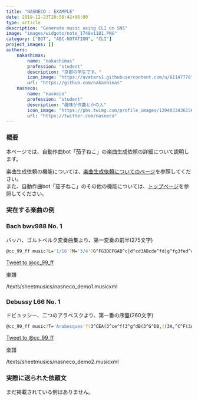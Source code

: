 ```yaml
---
title: "NASNECO : EXAMPLE"
date: 2019-12-23T20:56:42+06:00
type: article
description: "Generate music using CLI on SNS"
image: "images/widgets/note_1748x1181.PNG"
category: ["BOT", "ABC-NOTATION", "CLI"]
project_images: []
authors: 
    nakashimas:
        name: "nakashimas"
        profession: "student"
        description: "京都の学生です。"
        icon_image: "https://avatars1.githubusercontent.com/u/61147776"
        url: "https://github.com/nakashimas"
    nasneco:
        name: "nasneco"
        profession: "student"
        description: "趣味が作曲とかの人"
        icon_image: "https://pbs.twimg.com/profile_images/1204033436156981248/HutTMW0m_400x400.jpg"
        url: "https://twitter.com/nasneco"
---
```


### 概要

本ページでは、自動作曲bot「茄子ねこ」の楽曲生成依頼の詳細について説明します。

楽曲生成依頼の機能については、[楽曲生成依頼についてのページ](/article/nasnecobot/nasnecobot_example/)を参照してください。  
また、自動作曲bot「茄子ねこ」のその他の機能については、[トップページ](/projects/nasnecobot/nasnecobot/)を参照してください。

### 実在する楽曲の例

### Bach bwv988 No. 1

バッハ、ゴルトベルク変奏曲集より、第一変奏の前半(275文字)

```sh
@cc_99_ff music?L='1/16'?M='3/4'?G^FG3DEFGAB^c|d^cd3ABcde^fd|g^fg3fed^ceAG|^FED^CDFA,G,^F,A,D,2|z2d=cd2G2B,2d2|z2ede2A2C2e2|z2^fef2d2a2c2|c2B2zGBdgdga|bgdBGBdgbg^fe|ae^cA^FAcea^fed|gdBGEGBdg^fed|^cGE^CA,CEGcedc|d2^F,2F,2A2d2^f2|B2G,2G,2B2e2g2|^ceAG^FAd^fgedc|^fd^cBAG^FED4:|;
```

<a href="https://twitter.com/intent/tweet?screen_name=cc_99_ff&ref_src=twsrc%5Etfw" class="twitter-mention-button" data-show-count="false" data-text="music?L='1/16'?M='3/4'?G^FG3DEFGAB^c|d^cd3ABcde^fd|g^fg3fed^ceAG|^FED^CDFA,G,^F,A,D,2|z2d=cd2G2B,2d2|z2ede2A2C2e2|z2^fef2d2a2c2|c2B2zGBdgdga|bgdBGBdgbg^fe|ae^cA^FAcea^fed|gdBGEGBdg^fed|^cGE^CA,CEGcedc|d2^F,2F,2A2d2^f2|B2G,2G,2B2e2g2|^ceAG^FAd^fgedc|^fd^cBAG^FED4:|;">Tweet to @cc_99_ff</a><script async src="https://platform.twitter.com/widgets.js" charset="utf-8"></script>

楽譜

<div class="verovio-content">/texts/sheetmusics/nasneco_demo1.musicxml</div>

### Debussy L66 No. 1

ドビュッシー、二つのアラベスクより、第一番の序盤(260文字)
```sh
@cc_99_ff music?T='Arabesques'?(3^CEA(3^ce^f(3^g^dB(3^G^DB,|(3A,^C^F(3A^c^d(3eB^G(3EB,^G,|z2^c2^f2c2|z2^c2^f2a2|z2a4(3z^g^f|z2(3e^f^c(3eBc(3^GB^F|(3^GEG^D4^C2|B,z(3e^f^c(3eBc(3^GB^F|(3^GEG^D4^C2|(3B,A,B,^C3E^DE|^C2^G4E2|(3^D^CDE3^G^FG|E2^c4(3^AcA|^G2e4(3^cec|^g3^fg3f|^g3^fgf2g|];
```

<a href="https://twitter.com/intent/tweet?screen_name=cc_99_ff&ref_src=twsrc%5Etfw" class="twitter-mention-button" data-show-count="false" data-text="music?T='Arabesques'?(3^CEA(3^ce^f(3^g^dB(3^G^DB,|(3A,^C^F(3A^c^d(3eB^G(3EB,^G,|z2^c2^f2c2|z2^c2^f2a2|z2a4(3z^g^f|z2(3e^f^c(3eBc(3^GB^F|(3^GEG^D4^C2|B,z(3e^f^c(3eBc(3^GB^F|(3^GEG^D4^C2|(3B,A,B,^C3E^DE|^C2^G4E2|(3^D^CDE3^G^FG|E2^c4(3^AcA|^G2e4(3^cec|^g3^fg3f|^g3^fgf2g|];">Tweet to @cc_99_ff</a><script async src="https://platform.twitter.com/widgets.js" charset="utf-8"></script>

楽譜

<div class="verovio-content">/texts/sheetmusics/nasneco_demo2.musicxml</div>

### 実際に送られた依頼文

まだ掲載されている例はありません。

